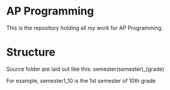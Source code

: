# AP Programming
This is the repository holding all my work for AP Programming.

# Structure
Source folder are laid out like this: semester(semester)_(grade)

For example, semester1_10 is the 1st semester of 10th grade